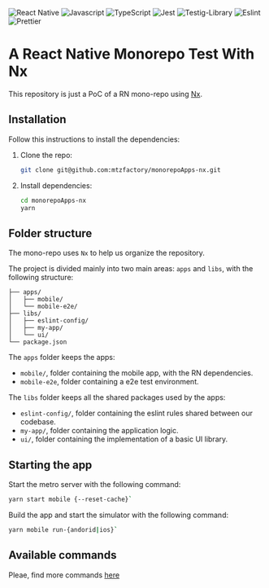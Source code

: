 ![React Native](https://img.shields.io/badge/react_native_v0.70-%2320232a.svg?style=for-the-badge&logo=react&logoColor=%2361DAFB)
![Javascript](https://img.shields.io/badge/JavaScript-323330?style=for-the-badge&logo=javascript&logoColor=F7DF1E)
![TypeScript](https://img.shields.io/badge/typescript-%23007ACC.svg?style=for-the-badge&logo=typescript&logoColor=white)
![Jest](https://img.shields.io/badge/Jest-323330?style=for-the-badge&logo=Jest&logoColor=white)
![Testig-Library](https://img.shields.io/badge/testing%20library-323330?style=for-the-badge&logo=testing-library&logoColor=red)
![Eslint](https://img.shields.io/badge/eslint-3A33D1?style=for-the-badge&logo=eslint&logoColor=white)
![Prettier](https://img.shields.io/badge/prettier-1A2C34?style=for-the-badge&logo=prettier&logoColor=F7BA3E)

# A React Native Monorepo Test With Nx

This repository is just a PoC of a RN mono-repo using [Nx](https://nx.dev).

## Installation

Follow this instructions to install the dependencies:

1. Clone the repo:

   ```bash
   git clone git@github.com:mtzfactory/monorepoApps-nx.git
   ```

2. Install dependencies:

   ```bash
   cd monorepoApps-nx
   yarn
   ```

## Folder structure

The mono-repo uses `Nx` to help us organize the repository.

The project is divided mainly into two main areas: `apps` and `libs`,
with the following structure:

```
├── apps/
│   ├── mobile/
│   └── mobile-e2e/
├── libs/
│   ├── eslint-config/
│   ├── my-app/
│   └── ui/
└── package.json
```

The `apps` folder keeps the apps:

- `mobile/`, folder containing the mobile app, with the RN dependencies.
- `mobile-e2e`, folder containing a e2e test environment.

The `libs` folder keeps all the shared packages used by the apps:

- `eslint-config/`, folder containing the eslint rules shared between our codebase.
- `my-app/`, folder containing the application logic.
- `ui/`, folder containing the implementation of a basic UI library.

## Starting the app

Start the metro server with the following command:

```bash
yarn start mobile {--reset-cache}`
```

Build the app and start the simulator with the following command:

```bash
yarn mobile run-{andorid|ios}`
```

## Available commands

Pleae, find more commands [here](/docs/working-with-nx.md)
